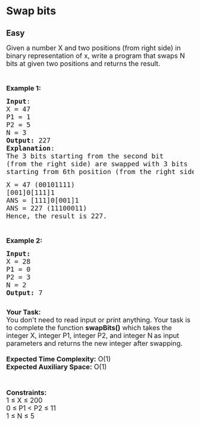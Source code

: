 # Swap bits
## Easy 
<div class="problem-statement">
                <p></p><p><span style="font-size:18px">Given a number X and two positions (from right side) in binary representation of x, write a program that swaps N bits at given two positions and returns the result.</span></p>

<p>&nbsp;</p>

<p><span style="font-size:18px"><strong>Example 1:</strong></span></p>

<pre style="position: relative;"><span style="font-size:18px"><strong>Input</strong>:
X = 47
P1 = 1
P2 = 5
N = 3
<strong>Output:</strong>&nbsp;227
<strong>Explanation</strong>:
The 3 bits starting from the second bit 
(from the right side) are swapped with 3 bits
starting from 6th position (from the right side) </span><div class="open_grepper_editor" title="Edit &amp; Save To Grepper"></div></pre>

<pre style="position: relative;"><span style="font-size:18px">X = 47 (</span><span style="font-size:18px">00101111)
[001]0[111]1
ANS = [111]0[001]1
ANS = 227 (</span><span style="font-size:18px">11100011)
Hence, the result is 227.  
</span><div class="open_grepper_editor" title="Edit &amp; Save To Grepper"></div></pre>

<p>&nbsp;</p>

<p><span style="font-size:18px"><strong>Example 2:</strong></span></p>

<pre style="position: relative;"><span style="font-size:18px"><strong>Input:</strong>
X = 28
P1 = 0
P2 = 3
N = 2
<strong>Output:&nbsp;</strong>7</span><div class="open_grepper_editor" title="Edit &amp; Save To Grepper"></div></pre>

<p><br>
<span style="font-size:18px"><strong>Your Task:&nbsp;&nbsp;</strong><br>
You don't need to read input or print anything. Your task is to complete the function&nbsp;<strong>swapBits()</strong>&nbsp;which takes the integer X, integer P1, integer P2, and&nbsp;integer&nbsp;N<strong>&nbsp;</strong>as input parameters and returns the new integer after swapping.&nbsp;<br>
<br>
<strong>Expected Time Complexity:</strong> O(1)<br>
<strong>Expected Auxiliary Space:</strong> O(1)</span><br>
&nbsp;</p>

<p><br>
<span style="font-size:18px"><strong>Constraints:</strong></span><br>
<span style="font-size:18px">1 ≤ X ≤ 200<br>
0 ≤ P1 &lt; P2&nbsp;≤ 11<br>
1 ≤ N ≤ 5</span><br>
<br>
&nbsp;</p>
 <p></p>
            </div>